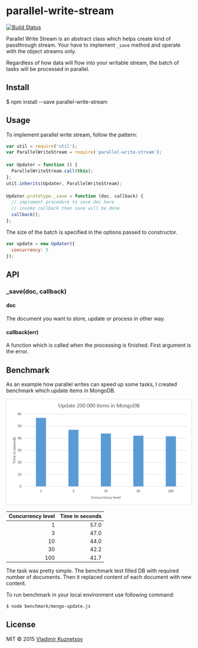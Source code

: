 parallel-write-stream
=====================

[![Build Status](https://travis-ci.org/mistakster/parallel-write-stream.svg?branch=master)](https://travis-ci.org/mistakster/parallel-write-stream)

Parallel Write Stream is an abstract class which helps create kind of passthrough stream.
Your have to implement `_save` method and operate with the object streams only.

Regardless of how data will flow into your writable stream, the batch of tasks will be
processed in parallel.

## Install

$ npm install --save parallel-write-stream

## Usage

To implement parallel write stream, follow the pattern:

```js
var util = require('util');
var ParallelWriteStream = require('parallel-write-stream');

var Updater = function () {
  ParallelWriteStream.call(this);
};
util.inherits(Updater, ParallelWriteStream);

Updater.prototype._save = function (doc, callback) {
  // implement procedure to save doc here
  // invoke callback then save will be done
  callback();
};
```

The size of the batch is specified in the options passed to constructor.

```js
var update = new Updater({
  concurrency: 5
});
```

## API

### _save(doc, callback)

#### doc

The document you want to store, update or process in other way.

#### callback(err)

A function which is called when the processing is finished. First argument is the error.

## Benchmark

As an example how parallel writes can speed up some tasks, I created benchmark which update items in MongoDB.

![Update 200 000 items in MongoDB](https://raw.githubusercontent.com/mistakster/parallel-write-stream/master/benchmark/mongo-update-chart.png)

| Concurrency level | Time in seconds |
|------------------:|----------------:|
|                 1 |            57.0 |
|                 3 |            47.0 |
|                10 |            44.0 |
|                30 |            42.2 |
|               100 |            41.7 |

The task was pretty simple. The benchmark test filled DB with required number of documents.
Then it replaced content of each document with new content.

To run benchmark in your local environment use following command:

```bash
$ node benchmark/mongo-update.js
```

## License

MIT © 2015 [Vladimir Kuznetsov](http://noteskeeper.ru/about/)
